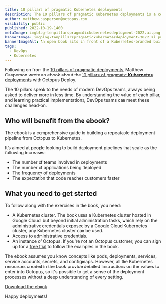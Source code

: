 ```yaml
---
title: 10 pillars of pragmatic Kubernetes deployments
description: The 10 pillars of pragmatic Kubernetes deployments is a comprehensive guide to building a repeatable deployment pipeline from Octopus to Kubernetes. Download the ebook. 
author: matthew.casperson@octopus.com
visibility: public
published: 2022-10-19-1400
metaImage: imgblog-tenpillarspragmatickubernetesdeployment-2022.ai.png
bannerImage: imgblog-tenpillarspragmatickubernetesdeployment-2022.ai.png
bannerImageAlt: An open book sits in front of a Kubernetes-branded building with ten columns
tags:
  - DevOps
  - Kubernetes
---
```


Following on from the [10 pillars of pragmatic deployments](https://octopus.com/blog/ten-pillars-of-pragmatic-deployments), Matthew Casperson wrote an ebook about the [10 pillars of pragmatic **Kubernetes** deployments](https://github.com/OctopusDeploy/TenPillarsK8s/releases/latest) with Octopus Deploy.

The 10 pillars speak to the needs of modern DevOps teams, always being asked to deliver more in less time. By understanding the value of each pillar, and learning practical implementations, DevOps teams can meet these challenges head-on.


## Who will benefit from the ebook?

The ebook is a comprehensive guide to building a repeatable deployment pipeline from Octopus to Kubernetes. 

It’s aimed at people looking to build deployment pipelines that scale as the following increases:

- The number of teams involved in deployments
- The number of applications being deployed
- The frequency of deployments
- The expectation that code reaches customers faster


## What you need to get started

To follow along with the exercises in the book, you need: 

- A Kubernetes cluster. The book uses a Kubernetes cluster hosted in Google Cloud, but beyond initial administration tasks, which rely on the administrative credentials exposed by a Google Cloud Kubernetes cluster, any Kubernetes cluster can be used.
- Access to administrative credentials. 
- An instance of Octopus. If you're not an Octopus customer, you can sign up for a [free trial](https://octopus.com/start) to follow the examples in the book.

The ebook assumes you know concepts like pods, deployments, services, service accounts, secrets, and configmaps. However, all the Kubernetes resources created in the book provide detailed instructions on the values to enter into Octopus, so it's possible to get a sense of the deployment processes without a deep understanding of every setting. 

<span><a class="btn btn-success" href="https://github.com/OctopusDeploy/TenPillarsK8s/releases/latest">Download the ebook</a></span>

Happy deployments!